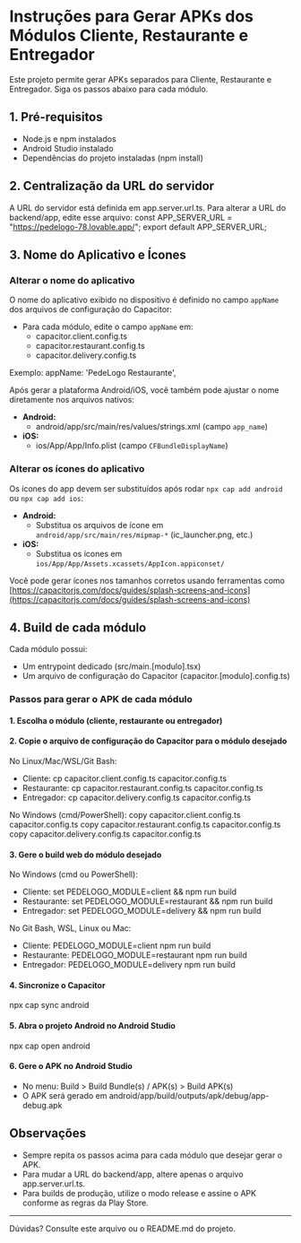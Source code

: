 # Instruções para Gerar APKs dos Módulos Cliente, Restaurante e Entregador

Este projeto permite gerar APKs separados para Cliente, Restaurante e Entregador. Siga os passos abaixo para cada módulo.

## 1. Pré-requisitos
- Node.js e npm instalados
- Android Studio instalado
- Dependências do projeto instaladas (npm install)

## 2. Centralização da URL do servidor
A URL do servidor está definida em app.server.url.ts. Para alterar a URL do backend/app, edite esse arquivo:
const APP_SERVER_URL = "https://pedelogo-78.lovable.app/";
export default APP_SERVER_URL;

## 3. Nome do Aplicativo e Ícones

### Alterar o nome do aplicativo
O nome do aplicativo exibido no dispositivo é definido no campo `appName` dos arquivos de configuração do Capacitor:
- Para cada módulo, edite o campo `appName` em:
  - capacitor.client.config.ts
  - capacitor.restaurant.config.ts
  - capacitor.delivery.config.ts

Exemplo:
appName: 'PedeLogo Restaurante',

Após gerar a plataforma Android/iOS, você também pode ajustar o nome diretamente nos arquivos nativos:
- **Android:**
  - android/app/src/main/res/values/strings.xml (campo `app_name`)
- **iOS:**
  - ios/App/App/Info.plist (campo `CFBundleDisplayName`)

### Alterar os ícones do aplicativo
Os ícones do app devem ser substituídos após rodar `npx cap add android` ou `npx cap add ios`:
- **Android:**
  - Substitua os arquivos de ícone em `android/app/src/main/res/mipmap-*` (ic_launcher.png, etc.)
- **iOS:**
  - Substitua os ícones em `ios/App/App/Assets.xcassets/AppIcon.appiconset/`

Você pode gerar ícones nos tamanhos corretos usando ferramentas como [https://capacitorjs.com/docs/guides/splash-screens-and-icons](https://capacitorjs.com/docs/guides/splash-screens-and-icons)

## 4. Build de cada módulo
Cada módulo possui:
- Um entrypoint dedicado (src/main.[modulo].tsx)
- Um arquivo de configuração do Capacitor (capacitor.[modulo].config.ts)

### Passos para gerar o APK de cada módulo

#### 1. Escolha o módulo (cliente, restaurante ou entregador)

#### 2. Copie o arquivo de configuração do Capacitor para o módulo desejado

No Linux/Mac/WSL/Git Bash:
- Cliente:
  cp capacitor.client.config.ts capacitor.config.ts
- Restaurante:
  cp capacitor.restaurant.config.ts capacitor.config.ts
- Entregador:
  cp capacitor.delivery.config.ts capacitor.config.ts

No Windows (cmd/PowerShell):
copy capacitor.client.config.ts capacitor.config.ts
copy capacitor.restaurant.config.ts capacitor.config.ts
copy capacitor.delivery.config.ts capacitor.config.ts

#### 3. Gere o build web do módulo desejado

No Windows (cmd ou PowerShell):
- Cliente:
  set PEDELOGO_MODULE=client && npm run build
- Restaurante:
  set PEDELOGO_MODULE=restaurant && npm run build
- Entregador:
  set PEDELOGO_MODULE=delivery && npm run build

No Git Bash, WSL, Linux ou Mac:
- Cliente:
  PEDELOGO_MODULE=client npm run build
- Restaurante:
  PEDELOGO_MODULE=restaurant npm run build
- Entregador:
  PEDELOGO_MODULE=delivery npm run build

#### 4. Sincronize o Capacitor
npx cap sync android

#### 5. Abra o projeto Android no Android Studio
npx cap open android

#### 6. Gere o APK no Android Studio
- No menu: Build > Build Bundle(s) / APK(s) > Build APK(s)
- O APK será gerado em android/app/build/outputs/apk/debug/app-debug.apk

## Observações
- Sempre repita os passos acima para cada módulo que desejar gerar o APK.
- Para mudar a URL do backend/app, altere apenas o arquivo app.server.url.ts.
- Para builds de produção, utilize o modo release e assine o APK conforme as regras da Play Store.

---

Dúvidas? Consulte este arquivo ou o README.md do projeto.
